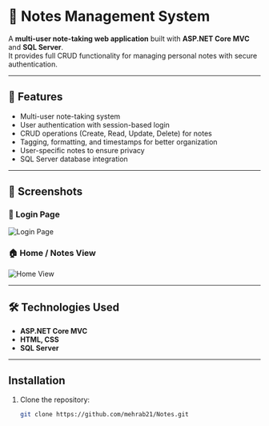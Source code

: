# 📝 Notes Management System

A **multi-user note-taking web application** built with **ASP.NET Core MVC** and **SQL Server**.  
It provides full CRUD functionality for managing personal notes with secure authentication.

---

## 🚀 Features
- Multi-user note-taking system
- User authentication with session-based login
- CRUD operations (Create, Read, Update, Delete) for notes
- Tagging, formatting, and timestamps for better organization
- User-specific notes to ensure privacy
- SQL Server database integration

---

## 📸 Screenshots

### 🔑 Login Page
![Login Page]([assets/noteloginpage.jpg](https://github.com/mehrab21/Notes/blob/master/Notes/wwwroot/assets/noteloginpage.jpg))

### 🏠 Home / Notes View
![Home View]([assets/noteview.jpg](https://github.com/mehrab21/Notes/blob/master/Notes/wwwroot/assets/noteview.jpg))

---

## 🛠️ Technologies Used
- **ASP.NET Core MVC**
- **HTML, CSS**
- **SQL Server**

---
## Installation

1. Clone the repository:
   ```bash
   git clone https://github.com/mehrab21/Notes.git

